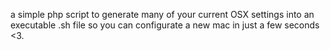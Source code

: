a simple php script to generate many of your current OSX settings into an executable .sh file so you can configurate a new mac in just a few seconds <3.